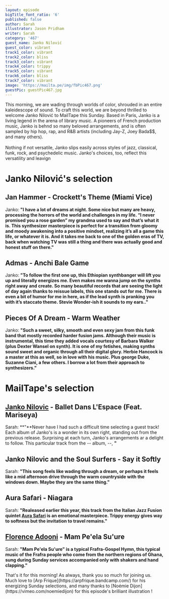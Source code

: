 ```yaml
---
layout: episode
bigTitle_font_ratio: '6'
published: false
author: Sarah
illustrator: Jason Pridham
writer: Sarah
category: '467'
guest_name: Janko Nilović
guest_color: vibrant
track1_color: vibrant
track2_color: bliss
track3_color: vibrant
track4_color: trippy
track5_color: vibrant
track6_color: bliss
track7_color: vibrant
image: 'https://mailta.pe/img/fbPic467.png'
guestPic: guestPic467.jpg
---
```

<p id="introduction"> This morning, we are wading through worlds of color, shrouded in an entire kaleidescope of sound. To craft this world, we are beyond thrilled to welcome Janko Nilović to MailTape this Sunday. Based in Paris, Janko is a living legend in the arena of library music. A pioneers of French production music, Janko is behnd so many beloved arrangements, and is often sampled by hip hop, rap, and R&B artists (including Jay-Z, Joey Bada$$, and many others). 
  <br><br>
Nothing if not versatile, Janko slips easily across styles of jazz, classical, funk, rock, and psychedelic music. Janko's choices, too, reflect this versatility and leavign
</p>


# Janko Nilović's selection

## Jan Hammer - Crockett's Theme (Miami Vice)
Janko: **"**I have a lot of dreams at night. Some nice but many are heavy, processing the horrors of the world and challenges in my life. “I never promised you a rose garden” my grandma used to say and that’s what it is. This synthesizer masterpiece is perfect for a transition from gloomy and moody awakening into a positive mindset, realizing it’s all a game this life, or whatever it is. And it takes me back to one of the golden eras of TV, back when watching TV was still a thing and there was actually good and honest stuff on there.**"**

## Admas - Anchi Bale Game
Janko: **"**To follow the first one up, this Ethiopian synthbanger will lift you up and literally energizes me. Even makes me wanna jump on the synths right away and create. So many beautiful records that are seeing the light of day again thanks to reissue labels, this one stands out for me. There is even a bit of humor for me in here, as if the lead synth is pranking you with it’s staccato theme. Stevie Wonder-ish it sounds to my ears..**"**

## Pieces Of A Dream - Warm Weather
Janko: **"**Such a sweet, silky, smooth and even sexy jam from this funk band that mostly recorded harder fusion jams. Although their music is instrumental, this time they added vocals courtesy of Barbara Walker (plus Dexter Wansel on synth). It is one of my fetishes, making synths sound sweet and organic through all their digital glory. Herbie Hancock is a master at this as well, so in love with his music. Plus george Duke, Suzanne Ciani, a few others. I borrow a lot from their approach to synthesizers.**"**


# MailTape's selection

## [Janko Nilovic](https://arpfrique.bandcamp.com/) - Ballet Dans L'Espace (Feat. Mariseya)
Sarah: **"**Never have I had such a difficult time selecting a guest track! Each album of Janko's is a wonder in its own right, standing out from the previous release. Surprising at each turn, Janko's arrangements ar a delight to follow. This particular track from the -- album, --, **"**

## Janko Nilovic and the Soul Surfers - Say it Softly
Sarah: **"**This song feels like wading through a dream, or perhaps it feels like a mid afternoon drive through the warm countryside with the windows down. Maybe they are the same thing.**"**

## Aura Safari - Niagara
Sarah: **"**Realeased earlier this year, this track from the Italian Jazz Fusion quintet [Aura Safari](https://aurasafari.bandcamp.com/) is an emotional masterpiece. Trippy energy gives way to softness but the invitation to travel remains.**"**

## [Florence Adooni](https://florenceadooni.bandcamp.com/) - Mam Pe'ela Su'ure
Sarah: **"**Mam Pe'ela Su'ure" is a typical Frafra-Gospel Hymn, this typical music of the Frafra people who come from the northern regions of Ghana, sung during Sunday services accompanied only with shakers and hand clapping.**"**

<p id="outroduction">That's it for this morning! As always, thank you so much for joining us. Much love to [Arp Frique](https://arpfrique.bandcamp.com/) for his energizing Sunday selections, and many thanks to [Noémie Dijon](https://vimeo.com/noemiedijon) for this episode's brilliant illustration !</p>
